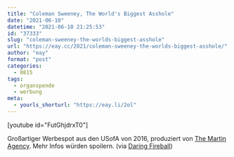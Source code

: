 ```yaml
---
title: "Coleman Sweeney, The World's Biggest Asshole"
date: "2021-06-10"
datetime: "2021-06-10 21:25:53"
id: "37333"
slug: "coleman-sweeney-the-worlds-biggest-asshole"
url: "https://eay.cc/2021/coleman-sweeney-the-worlds-biggest-asshole/"
author: "eay"
format: "post"
categories:
  - 0815
tags:
  - organspende
  - werbung
meta:
  - yourls_shorturl: "https://eay.li/2ol"
---
```


\[youtube id="FutGhjdrxT0"\]

Großartiger Werbespot aus den USofA von 2016, produziert von [The Martin Agency](https://martinagency.com/). Mehr Infos würden spoilern. (via [Daring Fireball](https://daringfireball.net/linked/2021/06/04/coleman-sweeney))
